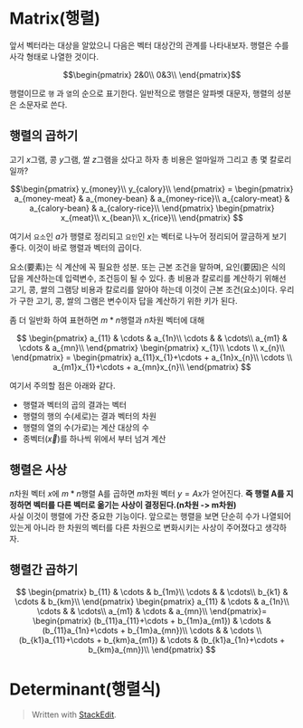 # Matrix(행렬)

앞서 벡터라는 대상을 알았으니 다음은 벡터 대상간의 관계를 나타내보자. 행렬은 수를 사각 형태로 나열한 것이다. 

$$\begin{pmatrix}
2&0\\
0&3\\
\end{pmatrix}$$

행렬이므로 `행` 과 `열`의 순으로 표기한다. 일반적으로 행렬은 알파벳 대문자, 행렬의 성분은 소문자로 쓴다. 

## 행렬의 곱하기

고기 $x$그램, 콩 $y$그램, 쌀 $z$그램을 샀다고 하자 총 비용은 얼마일까 그리고 총 몇 칼로리 일까?

$$\begin{pmatrix}
y_{money}\\
y_{calory}\\
\end{pmatrix} =
\begin{pmatrix}
a_{money-meat} & a_{money-bean} & a_{money-rice}\\
a_{calory-meat} & a_{calory-bean} & a_{calory-rice}\\
\end{pmatrix} 
\begin{pmatrix}
x_{meat}\\
x_{bean}\\
x_{rice}\\
\end{pmatrix}
$$

여기서  `요소`인 $a$가 행렬로 정리되고 `요인`인 $x$는 벡터로 나누어 정리되어 깔금하게 보기 좋다. 이것이 바로 행렬과 벡터의 곱이다. 

요소(要素)는 식 계산에 꼭 필요한 성분. 또는 근본 조건을 말하며, 요인(要因)은 
식의 답을 계산하는데 입력변수, 조건등이 될 수 있다. 총 비용과 칼로리를 계산하기 위해선 고기, 콩, 쌀의 그램당 비용과 칼로리를 알아야 하는데 이것이 근본 조건(요소)이다. 우리가 구한 고기, 콩, 쌀의 그램은 변수이자 답을 계산하기 위한 키가 된다. 

좀 더 일반화 하여 표현하면 $m * n$행렬과 $n$차원 벡터에 대해

$$
\begin{pmatrix}
a_{11} & \cdots & a_{1n}\\
\cdots & & \cdots\\
a_{m1} & \cdots & a_{mn}\\
\end{pmatrix} 
\begin{pmatrix}
x_{1}\\
\cdots \\
x_{n}\\
\end{pmatrix} =
\begin{pmatrix}
a_{11}x_{1}+\cdots + a_{1n}x_{n}\\
\cdots \\
a_{m1}x_{1}+\cdots + a_{mn}x_{n}\\
\end{pmatrix}
$$

여기서 주의할 점은 아래와 같다.
* 행렬과 벡터의 곱의 결과는 벡터
* 행렬의 행의 수(세로)는 결과 벡터의 차원
* 행렬의 열의 수(가로)는 계산 대상의 수
* 종벡터($\vec {x}$)를 하나씩 위에서 부터 넘겨 계산

## 행렬은 사상

$n$차원 벡터 $x$에 $m*n$행렬 A를 곱하면 $m$차원 벡터 $y = Ax$가 얻어진다. **즉 행렬 A를 지정하면 벡터를 다른 벡터로 옮기는 사상이 결정된다.(n차원 -> m차원)**  
사실 이것이 행렬에 가잔 중요한 기능이다. 앞으로는 행렬을 보면 단순히 수가 나열되어 있는게 아니라 한 차원의 벡터를 다른 차원으로 변화시키는 사상이 주어졌다고 생각하자. 

## 행렬간 곱하기

$$
\begin{pmatrix}
b_{11} & \cdots & b_{1m}\\
\cdots & & \cdots\\
b_{k1} & \cdots & b_{km}\\
\end{pmatrix} 
\begin{pmatrix}
a_{11} & \cdots & a_{1n}\\
\cdots & & \cdots\\
a_{m1} & \cdots & a_{mn}\\
\end{pmatrix}=
\begin{pmatrix}
(b_{11}a_{11}+\cdots + b_{1m}a_{m1}) & \cdots & (b_{11}a_{1n}+\cdots + b_{1m}a_{mn})\\
\cdots & & \cdots \\
(b_{k1}a_{11}+\cdots + b_{km}a_{m1}) & \cdots & (b_{k1}a_{1n}+\cdots + b_{km}a_{mn})\\
\end{pmatrix}
$$


# Determinant(행렬식)

> Written with [StackEdit](https://stackedit.io/).
<!--stackedit_data:
eyJoaXN0b3J5IjpbLTU0NDI0NjQ4LC01ODQ3OTQ1NjgsLTE0Mz
c0MTAwNzUsMTU1MTcyNjc5MCwtODU5OTE1NDMyLC0xNTQ1ODEx
Mjk3LC0xODMxNzQ5NzU0LDc1Njc0MTc3MiwtMTI1OTQyMjg4MC
wtNzAxNTExNDMwLDQ4MTk3Mjk4MSwxMjU3MjQ3OTM2LDEzMDA4
MjAxMDcsLTExMDYwOTM4NjIsNTQ0MTM2MzBdfQ==
-->